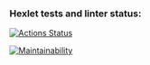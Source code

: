 ### Hexlet tests and linter status:
[![Actions Status](https://github.com/Sgutierrezgf/fullstack-javascript-project-98/actions/workflows/hexlet-check.yml/badge.svg)](https://github.com/Sgutierrezgf/fullstack-javascript-project-98/actions)

[![Maintainability](https://qlty.sh/badges/812b97e6-9d66-483d-b091-c6990ecf94dc/maintainability.svg)](https://qlty.sh/gh/Sgutierrezgf/projects/fullstack-javascript-project-98)